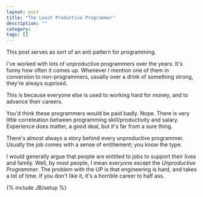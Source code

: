 ```yaml
---
layout: post
title: "The Least Productive Programmer"
description: ""
category: 
tags: []
---
```


This post serves as sort of an anti pattern for programming.

I've worked with lots of unproductive programmers over the years.  It's funny how often it comes up.  Whenever I mention one of them in conversion to non-programmers, usually over a drink of something strong, they're always suprised. 

This is because everyone else is used to working hard for money, and to advance their careers. 

You'd think these programmers would be paid badly.  Nope.  There is very little correleation between programming skill/productivity and salary.  Experience does matter, a good deal, but it's far from a sure thing.

There's almost always a story behind every unproductive programmer.  Usually the job comes with a sense of entitlement; you know the type.

I would generally argue that people are entitled to jobs to support their lives and family.  Well, by most people, I mean everyone except the *Unproductive Programmer*.  The problem with the UP is that engineering is hard, and takes a lot of time.  If you don't like it, it's a horrible career to half ass.

{% include JB/setup %}



